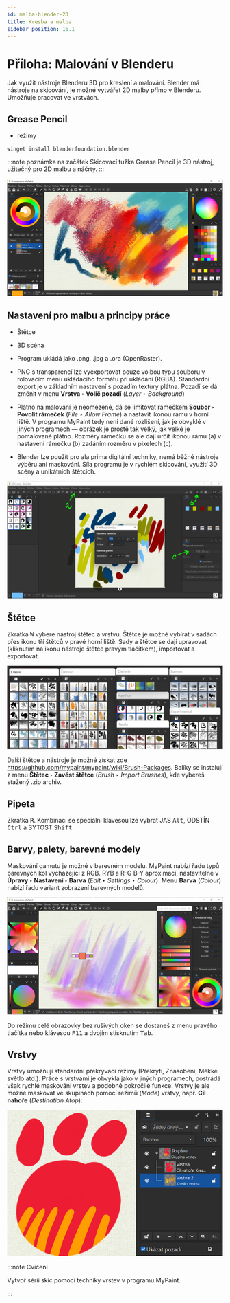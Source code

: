 ```yaml
---
id: malba-blender-2D
title: Kresba a malba
sidebar_position: 16.1
---
```


# Příloha: Malování v Blenderu

Jak využít nástroje Blenderu 3D pro kreslení a malování. 
Blender má nástroje na skicování, je možné vytvářet 2D malby přímo v Blenderu. Umožňuje pracovat ve vrstvách.

## Grease Pencil
- režimy

```
winget install blenderfoundation.blender
```

:::note poznámka na začátek
Skicovací tužka Grease Pencil je 3D nástroj, užitečný pro 2D malbu a náčrty.
:::

![image](./images/mypaint-screen-1.png)

## Nastavení pro malbu a principy práce

- Štětce
- 3D scéna
- Program ukládá jako .png, .jpg a .ora (OpenRaster).

- PNG s transparencí lze vyexportovat pouze volbou typu souboru v rolovacím menu ukládacího formátu při ukládání (RGBA). Standardní export je v základním nastavení s pozadím textury plátna. Pozadí se dá změnit v menu **Vrstva ‣ Volič pozadí** (*Layer ‣ Background*)

- Plátno na malování je neomezené, dá se limitovat rámečkem **Soubor ‣ Povolit rámeček** (*File ‣ Allow Frame*) a nastavit ikonou rámu v horní liště. V programu MyPaint tedy není dané rozlišení, jak je obvyklé v jiných programech — obrázek je prostě tak velký, jak velké je pomalované plátno. Rozměry rámečku se ale dají určit ikonou rámu (a) v nastavení rámečku (b) zadáním rozměru v pixelech (c).

- Blender lze použít pro ala prima digitální techniky, nemá běžné nástroje výběru ani maskování. Síla programu je v rychlém skicování, využití 3D scény a unikátních štětcích.

![image](./images/mypaint-screen-2.png)

## Štětce
Zkratka <kbd>W</kbd> vybere nástroj štětec a vrstvu. Štětce je možné vybírat v sadách přes ikonu tří štětců v pravé horní liště. Sady a štětce se dají upravovat (kliknutím na ikonu nástroje štětce pravým tlačítkem), importovat a exportovat.

![image](./images/mypaint-brush.png)

Další štětce a nástroje je možné získat zde https://github.com/mypaint/mypaint/wiki/Brush-Packages. Balíky se instalují z menu **Štětec ‣ Zavést štětce** (*Brush ‣ Import Brushes*), kde vybereš stažený .zip archiv.

## Pipeta
Zkratka <kbd>R</kbd>. Kombinací se speciální klávesou lze vybrat JAS  <kbd>Alt</kbd>, ODSTÍN  <kbd>Ctrl</kbd> a SYTOST  <kbd>Shift</kbd>.

## Barvy, palety, barevné modely
Maskování gamutu je možné v barevném modelu. MyPaint nabízí řadu typů barevných kol vycházející z RGB. RYB a R-G B-Y aproximací, nastavitelné v **Úpravy ‣ Nastavení ‣ Barva** (*Edit ‣ Settings ‣ Colour*). Menu **Barva** (*Colour*) nabízí řadu variant zobrazení barevných modelů.  

![image](./images/mypaint-screen-3.png)

Do režimu celé obrazovky bez rušivých oken se dostaneš z menu pravého tlačítka nebo klávesou <kbd>F11</kbd> a dvojím stisknutím <kbd>Tab</kbd>.

## Vrstvy

Vrstvy umožňují standardní překrývací režimy (Překrytí, Znásobení, Měkké světlo atd.). Práce s vrstvami je obvyklá jako v jiných programech, postrádá však rychlé maskování vrstev a podobné pokročilé funkce. Vrstvy je ale možné maskovat ve skupinách pomocí režimů (*Mode*) vrstvy, např. **Cíl nahoře** (*Destination Atop*):

![image](./images/mypaint-layer-mask.png)



:::note Cvičení

Vytvoř sérii skic pomocí techniky vrstev v programu MyPaint.

:::
